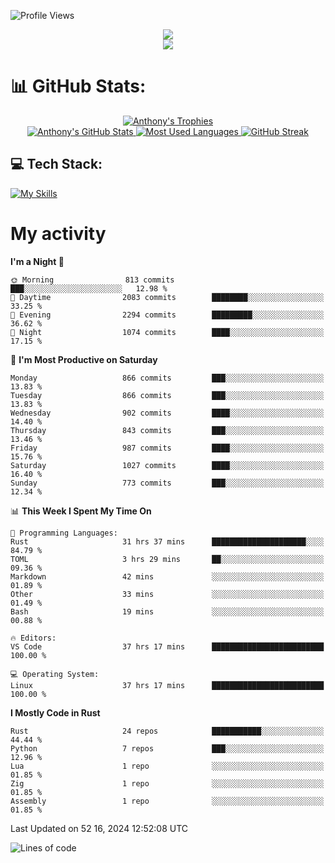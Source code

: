 
![Profile Views](https://komarev.com/ghpvc/?username=anthonymichaeltdm&label=Profile%20views&color=0e75b6&style=flat)

<!--profile banner-->
<div align="center">
  <img src="https://svg-banners.vercel.app/api?type=typeWriter&text1=Anthony%20Rubick&width=800&height=150" />
</div>

<!--profile views-->
<div align="center">
  <a href="https://u8views.com/github/AnthonyMichaelTDM">
    <img src="https://u8views.com/api/v1/github/profiles/68485672/views/day-week-month-total-count.svg">
  </a>
</div>

# 📊 GitHub Stats:

<!--trophies https://github.com/ryo-ma/github-profile-trophy -->
<div align="center"> 
  <a href="https://github.com/ryo-ma/github-profile-trophy">
    <picture>
      <source
        srcset="https://github-profile-trophy.vercel.app/?username=anthonymichaeltdm&theme=gitdimmed&no-frame=true&no-bg=true&column=-1"
        media="(prefers-color-scheme: dark)"
      />
      <source
        srcset="https://github-profile-trophy.vercel.app/?username=anthonymichaeltdm&theme=_____&no-frame=true&no-bg=true&column=-1"
        media="(prefers-color-scheme: light), (prefers-color-scheme: no-preference)"
      />
      <img src="https://github-profile-trophy.vercel.app/?username=anthonymichaeltdm&theme=gitdimmed&no-frame=true&no-bg=true&column=-1" alt="Anthony's Trophies" />
    </picture>
  </a>
</div>

<div align="center">
  <a href="https://github.com/anuraghazra/github-readme-stats">
    <picture>
      <source
        srcset="https://github-readme-stats.vercel.app/api?username=anthonymichaeltdm&show_icons=true&locale=en&theme=github_dark_dimmed&count_private=true&hide_border=true&include_all_commits=true"
        media="(prefers-color-scheme: dark)"
      />
      <source
        srcset="https://github-readme-stats.vercel.app/api?username=anthonymichaeltdm&show_icons=true&locale=en&theme=___&count_private=true&hide_border=true&include_all_commits=true"
        media="(prefers-color-scheme: light), (prefers-color-scheme: no-preference)"
      />
      <img src="https://github-readme-stats.vercel.app/api?username=anthonymichaeltdm&show_icons=true&locale=en&theme=github_dark_dimmed&count_private=true&hide_border=true&include_all_commits=true" alt="Anthony's GitHub Stats" />
    </picture>
  </a>
  
  <!--most used languages-->
  <a href="https://github.com/anuraghazra/github-readme-stats">
    <picture>
      <source
        srcset="https://github-readme-stats.vercel.app/api/top-langs?username=anthonymichaeltdm&show_icons=true&locale=en&layout=compact&theme=github_dark_dimmed&langs_count=8&count_private=true&size_weight=0.5&count_weight=0.5&hide_border=true"
        media="(prefers-color-scheme: dark)"
      />
      <source
        srcset="https://github-readme-stats.vercel.app/api/top-langs?username=anthonymichaeltdm&show_icons=true&locale=en&layout=compact&theme=____&langs_count=8&count_private=true&size_weight=0.5&count_weight=0.5&hide_border=true"
        media="(prefers-color-scheme: light), (prefers-color-scheme: no-preference)"
      />
      <img src="https://github-readme-stats.vercel.app/api/top-langs?username=anthonymichaeltdm&show_icons=true&locale=en&layout=compact&theme=github_dark_dimmed&langs_count=8&count_private=true&size_weight=0.5&count_weight=0.5&hide_border=true" alt="Most Used Languages" />
    </picture>
  </a>
  
  <!--streak https://git.io/streak-stats -->
  <a href="https://git.io/streak-stats">
    <picture>
      <source
        srcset="https://streak-stats.demolab.com?user=AnthonyMichaelTDM&theme=one-dark-pro&hide_border=true"
        media="(prefers-color-scheme: dark)"
      />
      <source
        srcset="https://streak-stats.demolab.com?user=AnthonyMichaelTDM&theme=_____&hide_border=true"
        media="(prefers-color-scheme: light), (prefers-color-scheme: no-preference)"
      />
      <img src="https://streak-stats.demolab.com?user=AnthonyMichaelTDM&theme=one-dark-pro&hide_border=true" alt="GitHub Streak" />
    </picture>
  </a>
</div>

<!--favorite languages and tools, and most used langs-->
## 💻 Tech Stack:

[![My Skills](https://skillicons.dev/icons?i=rust,actix,aws,github,githubactions,git,linux,bash,cpp,docker,java,latex,md,neovim,postgres,py,regex,vscode&theme=dark&perline=6)](https://skillicons.dev#gh-dark-mode-only)

# My activity

<!--START_SECTION:activity-->

<!--END_SECTION:activity-->

<!-- weekly activity https://github.com/AnthonyMichaelTDM/waka-readme-stats -->
<!--START_SECTION:waka-->
**I'm a Night 🦉** 

```text
🌞 Morning                813 commits         ███░░░░░░░░░░░░░░░░░░░░░░   12.98 % 
🌆 Daytime                2083 commits        ████████░░░░░░░░░░░░░░░░░   33.25 % 
🌃 Evening                2294 commits        █████████░░░░░░░░░░░░░░░░   36.62 % 
🌙 Night                  1074 commits        ████░░░░░░░░░░░░░░░░░░░░░   17.15 % 
```
📅 **I'm Most Productive on Saturday** 

```text
Monday                   866 commits         ███░░░░░░░░░░░░░░░░░░░░░░   13.83 % 
Tuesday                  866 commits         ███░░░░░░░░░░░░░░░░░░░░░░   13.83 % 
Wednesday                902 commits         ████░░░░░░░░░░░░░░░░░░░░░   14.40 % 
Thursday                 843 commits         ███░░░░░░░░░░░░░░░░░░░░░░   13.46 % 
Friday                   987 commits         ████░░░░░░░░░░░░░░░░░░░░░   15.76 % 
Saturday                 1027 commits        ████░░░░░░░░░░░░░░░░░░░░░   16.40 % 
Sunday                   773 commits         ███░░░░░░░░░░░░░░░░░░░░░░   12.34 % 
```


📊 **This Week I Spent My Time On** 

```text
💬 Programming Languages: 
Rust                     31 hrs 37 mins      █████████████████████░░░░   84.79 % 
TOML                     3 hrs 29 mins       ██░░░░░░░░░░░░░░░░░░░░░░░   09.36 % 
Markdown                 42 mins             ░░░░░░░░░░░░░░░░░░░░░░░░░   01.89 % 
Other                    33 mins             ░░░░░░░░░░░░░░░░░░░░░░░░░   01.49 % 
Bash                     19 mins             ░░░░░░░░░░░░░░░░░░░░░░░░░   00.88 % 

🔥 Editors: 
VS Code                  37 hrs 17 mins      █████████████████████████   100.00 % 

💻 Operating System: 
Linux                    37 hrs 17 mins      █████████████████████████   100.00 % 
```

**I Mostly Code in Rust** 

```text
Rust                     24 repos            ███████████░░░░░░░░░░░░░░   44.44 % 
Python                   7 repos             ███░░░░░░░░░░░░░░░░░░░░░░   12.96 % 
Lua                      1 repo              ░░░░░░░░░░░░░░░░░░░░░░░░░   01.85 % 
Zig                      1 repo              ░░░░░░░░░░░░░░░░░░░░░░░░░   01.85 % 
Assembly                 1 repo              ░░░░░░░░░░░░░░░░░░░░░░░░░   01.85 % 
```




 Last Updated on 52 16, 2024 12:52:08 UTC
<!--END_SECTION:waka-->

<!--START_SECTION:loc-->
![Lines of code](https://img.shields.io/badge/From%20Hello%20World%20I%27ve%20Written-10.7%20million%20lines%20of%20code-blue)


<!--END_SECTION:loc-->
